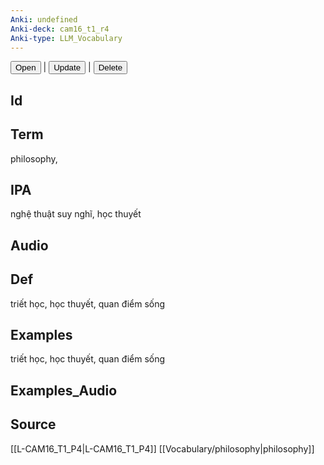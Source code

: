 ```yaml
---
Anki: undefined
Anki-deck: cam16_t1_r4
Anki-type: LLM_Vocabulary
---
```

<button class="anki-btn-open">Open</button> | <button class="anki-btn-update">Update</button> | <button class="anki-btn-delete">Delete</button>

## Id

## Term
philosophy,
## IPA
nghệ thuật suy nghĩ, học thuyết

## Audio

## Def
triết học, học thuyết, quan điểm sống
## Examples
triết học, học thuyết, quan điểm sống
## Examples_Audio

## Source
 [[L-CAM16_T1_P4|L-CAM16_T1_P4]]
[[Vocabulary/philosophy|philosophy]]